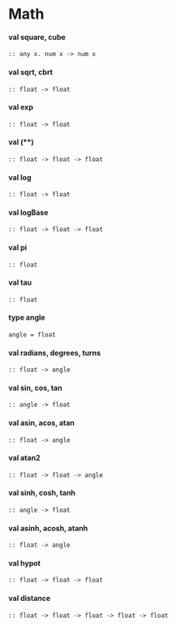 # Math
<a name="square"></a>
<a name="cube"></a>
#### val square, cube
```
:: any x. num x -> num x
```
<a name="sqrt"></a>
<a name="cbrt"></a>
#### val sqrt, cbrt
```
:: float -> float
```
<a name="exp"></a>
#### val exp
```
:: float -> float
```
<a name="(**)"></a>
#### val (**)
```
:: float -> float -> float
```
<a name="log"></a>
#### val log
```
:: float -> float
```
<a name="logBase"></a>
#### val logBase
```
:: float -> float -> float
```
<a name="pi"></a>
#### val pi
```
:: float
```
<a name="tau"></a>
#### val tau
```
:: float
```
<a name="type-angle"></a>
#### type angle
```
angle = float
```
<a name="radians"></a>
<a name="degrees"></a>
<a name="turns"></a>
#### val radians, degrees, turns
```
:: float -> angle
```
<a name="sin"></a>
<a name="cos"></a>
<a name="tan"></a>
#### val sin, cos, tan
```
:: angle -> float
```
<a name="asin"></a>
<a name="acos"></a>
<a name="atan"></a>
#### val asin, acos, atan
```
:: float -> angle
```
<a name="atan2"></a>
#### val atan2
```
:: float -> float -> angle
```
<a name="sinh"></a>
<a name="cosh"></a>
<a name="tanh"></a>
#### val sinh, cosh, tanh
```
:: angle -> float
```
<a name="asinh"></a>
<a name="acosh"></a>
<a name="atanh"></a>
#### val asinh, acosh, atanh
```
:: float -> angle
```
<a name="hypot"></a>
#### val hypot
```
:: float -> float -> float
```
<a name="distance"></a>
#### val distance
```
:: float -> float -> float -> float -> float
```
